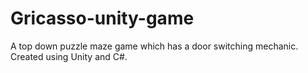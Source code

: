 # Gricasso-unity-game
A top down puzzle maze game which has a door switching mechanic. Created using Unity and C#.
